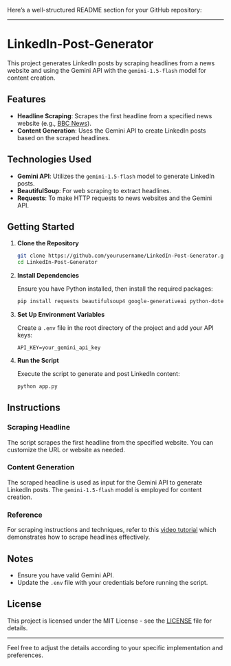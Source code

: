 Here’s a well-structured README section for your GitHub repository:

---

# LinkedIn-Post-Generator

This project generates LinkedIn posts by scraping headlines from a news website and using the Gemini API with the `gemini-1.5-flash` model for content creation.

## Features

- **Headline Scraping**: Scrapes the first headline from a specified news website (e.g., [BBC News](https://www.bbc.com/news)).
- **Content Generation**: Uses the Gemini API to create LinkedIn posts based on the scraped headlines.

## Technologies Used

- **Gemini API**: Utilizes the `gemini-1.5-flash` model to generate LinkedIn posts.
- **BeautifulSoup**: For web scraping to extract headlines.
- **Requests**: To make HTTP requests to news websites and the Gemini API.

## Getting Started

1. **Clone the Repository**

    ```sh
    git clone https://github.com/yourusername/LinkedIn-Post-Generator.git
    cd LinkedIn-Post-Generator
    ```

2. **Install Dependencies**

    Ensure you have Python installed, then install the required packages:

    ```sh
    pip install requests beautifulsoup4 google-generativeai python-dotenv
    ```

3. **Set Up Environment Variables**

    Create a `.env` file in the root directory of the project and add your API keys:

    ```env
    API_KEY=your_gemini_api_key
    ```

4. **Run the Script**

    Execute the script to generate and post LinkedIn content:

    ```sh
    python app.py
    ```

## Instructions

### Scraping Headline

The script scrapes the first headline from the specified website. You can customize the URL or website as needed.

### Content Generation

The scraped headline is used as input for the Gemini API to generate LinkedIn posts. The `gemini-1.5-flash` model is employed for content creation.

### Reference

For scraping instructions and techniques, refer to this [video tutorial](https://youtu.be/JlHdv4Dfjq4?si=1w1-4N6GNDW5CCW1) which demonstrates how to scrape headlines effectively.

## Notes

- Ensure you have valid Gemini API.
- Update the `.env` file with your credentials before running the script.

## License

This project is licensed under the MIT License - see the [LICENSE](LICENSE) file for details.

---

Feel free to adjust the details according to your specific implementation and preferences.
